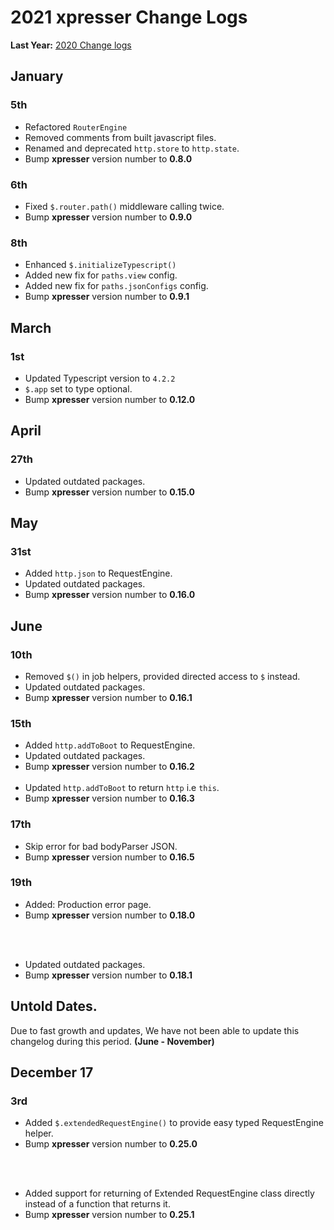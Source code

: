 # 2021 xpresser Change Logs

**Last Year:** [2020 Change logs](./2020.md)

## January

### 5th

- Refactored `RouterEngine`
- Removed comments from built javascript files.
- Renamed and deprecated `http.store` to `http.state`.
- Bump **xpresser** version number to **0.8.0**

### 6th

- Fixed `$.router.path()` middleware calling twice.
- Bump **xpresser** version number to **0.9.0**

### 8th

- Enhanced `$.initializeTypescript()`
- Added new fix for `paths.view` config.
- Added new fix for `paths.jsonConfigs` config.
- Bump **xpresser** version number to **0.9.1**

## March

### 1st

- Updated Typescript version to `4.2.2`
- `$.app` set to type optional.
- Bump **xpresser** version number to **0.12.0**

## April

### 27th

- Updated outdated packages.
- Bump **xpresser** version number to **0.15.0**

## May

### 31st
- Added `http.json` to RequestEngine.
- Updated outdated packages.
- Bump **xpresser** version number to **0.16.0**


## June

### 10th
- Removed `$()` in job helpers, provided directed access to `$` instead.
- Updated outdated packages.
- Bump **xpresser** version number to **0.16.1**

### 15th
- Added `http.addToBoot` to RequestEngine.
- Updated outdated packages.
- Bump **xpresser** version number to **0.16.2**
<br><br>
- Updated `http.addToBoot` to return `http` i.e `this`.
- Bump **xpresser** version number to **0.16.3**


### 17th
- Skip error for bad bodyParser JSON.
- Bump **xpresser** version number to **0.16.5**

### 19th
- Added: Production error page.
- Bump **xpresser** version number to **0.18.0**

<br><br>
- Updated outdated packages.
- Bump **xpresser** version number to **0.18.1**

## Untold Dates.
Due to fast growth and updates, We have not been able to update this changelog during this period. **(June - November)**

## December 17

### 3rd
- Added `$.extendedRequestEngine()` to provide easy typed RequestEngine helper.
- Bump **xpresser** version number to **0.25.0**

<br><br>

- Added support for returning of Extended RequestEngine class directly instead of a function that returns it.
- Bump **xpresser** version number to **0.25.1**